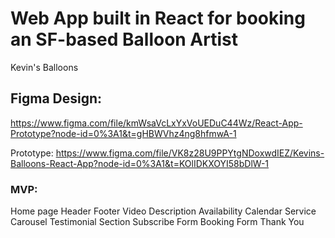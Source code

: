 # Web App built in React for booking an SF-based Balloon Artist

Kevin's Balloons 

## Figma Design:
https://www.figma.com/file/kmWsaVcLxYxVoUEDuC44Wz/React-App-Prototype?node-id=0%3A1&t=gHBWVhz4ng8hfmwA-1

Prototype:
https://www.figma.com/file/VK8z28U9PPYtgNDoxwdIEZ/Kevins-Balloons-React-App?node-id=0%3A1&t=KOlIDKXOYI58bDlW-1


### MVP:
Home page
    Header
    Footer
    Video
    Description
    Availability Calendar
    Service Carousel
    Testimonial Section
    Subscribe Form
Booking Form
Thank You